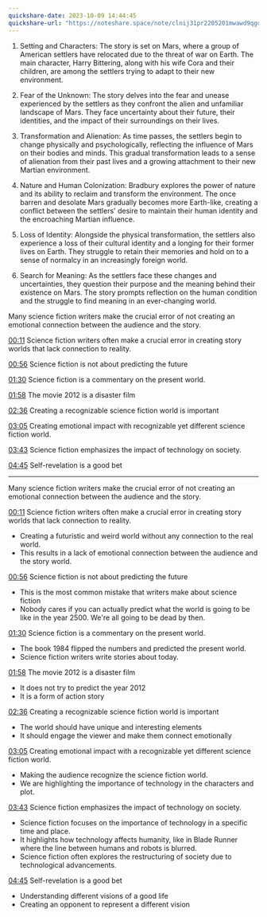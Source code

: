 ```yaml
---
quickshare-date: 2023-10-09 14:44:45
quickshare-url: "https://noteshare.space/note/clnij31pr2205201mwawd9qgo4#Au7h3G35etoDru57psDJddxVd2nn1bjZa7bZ3LnEThA"
---
```

1. Setting and Characters: The story is set on Mars, where a group of American settlers have relocated due to the threat of war on Earth. The main character, Harry Bittering, along with his wife Cora and their children, are among the settlers trying to adapt to their new environment.
    
2. Fear of the Unknown: The story delves into the fear and unease experienced by the settlers as they confront the alien and unfamiliar landscape of Mars. They face uncertainty about their future, their identities, and the impact of their surroundings on their lives.
    
3. Transformation and Alienation: As time passes, the settlers begin to change physically and psychologically, reflecting the influence of Mars on their bodies and minds. This gradual transformation leads to a sense of alienation from their past lives and a growing attachment to their new Martian environment.
    
4. Nature and Human Colonization: Bradbury explores the power of nature and its ability to reclaim and transform the environment. The once barren and desolate Mars gradually becomes more Earth-like, creating a conflict between the settlers' desire to maintain their human identity and the encroaching Martian influence.
    
5. Loss of Identity: Alongside the physical transformation, the settlers also experience a loss of their cultural identity and a longing for their former lives on Earth. They struggle to retain their memories and hold on to a sense of normalcy in an increasingly foreign world.
    
6. Search for Meaning: As the settlers face these changes and uncertainties, they question their purpose and the meaning behind their existence on Mars. The story prompts reflection on the human condition and the struggle to find meaning in an ever-changing world.

Many science fiction writers make the crucial error of not creating an emotional connection between the audience and the story.

[00:11](https://www.youtube.com/watch?v=BGOEQMhbFCU&t=11) Science fiction writers often make a crucial error in creating story worlds that lack connection to reality.

[00:56](https://www.youtube.com/watch?v=BGOEQMhbFCU&t=56) Science fiction is not about predicting the future

[01:30](https://www.youtube.com/watch?v=BGOEQMhbFCU&t=90) Science fiction is a commentary on the present world.

[01:58](https://www.youtube.com/watch?v=BGOEQMhbFCU&t=118) The movie 2012 is a disaster film

[02:36](https://www.youtube.com/watch?v=BGOEQMhbFCU&t=156) Creating a recognizable science fiction world is important

[03:05](https://www.youtube.com/watch?v=BGOEQMhbFCU&t=185) Creating emotional impact with recognizable yet different science fiction world.

[03:43](https://www.youtube.com/watch?v=BGOEQMhbFCU&t=223) Science fiction emphasizes the impact of technology on society.

[04:45](https://www.youtube.com/watch?v=BGOEQMhbFCU&t=285) Self-revelation is a good bet

---------------------------------

Many science fiction writers make the crucial error of not creating an emotional connection between the audience and the story.

[00:11](https://www.youtube.com/watch?v=BGOEQMhbFCU&t=11) Science fiction writers often make a crucial error in creating story worlds that lack connection to reality.
- Creating a futuristic and weird world without any connection to the real world.
- This results in a lack of emotional connection between the audience and the story world.

[00:56](https://www.youtube.com/watch?v=BGOEQMhbFCU&t=56) Science fiction is not about predicting the future
- This is the most common mistake that writers make about science fiction
- Nobody cares if you can actually predict what the world is going to be like in the year 2500. We're all going to be dead by then.

[01:30](https://www.youtube.com/watch?v=BGOEQMhbFCU&t=90) Science fiction is a commentary on the present world.
- The book 1984 flipped the numbers and predicted the present world.
- Science fiction writers write stories about today.

[01:58](https://www.youtube.com/watch?v=BGOEQMhbFCU&t=118) The movie 2012 is a disaster film
- It does not try to predict the year 2012
- It is a form of action story

[02:36](https://www.youtube.com/watch?v=BGOEQMhbFCU&t=156) Creating a recognizable science fiction world is important
- The world should have unique and interesting elements
- It should engage the viewer and make them connect emotionally

[03:05](https://www.youtube.com/watch?v=BGOEQMhbFCU&t=185) Creating emotional impact with a recognizable yet different science fiction world.
- Making the audience recognize the science fiction world.
- We are highlighting the importance of technology in the characters and plot.

[03:43](https://www.youtube.com/watch?v=BGOEQMhbFCU&t=223) Science fiction emphasizes the impact of technology on society.
- Science fiction focuses on the importance of technology in a specific time and place.
- It highlights how technology affects humanity, like in Blade Runner where the line between humans and robots is blurred.
- Science fiction often explores the restructuring of society due to technological advancements.


[04:45](https://www.youtube.com/watch?v=BGOEQMhbFCU&t=285) Self-revelation is a good bet
- Understanding different visions of a good life
- Creating an opponent to represent a different vision